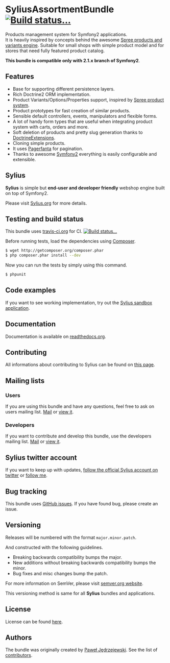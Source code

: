 SyliusAssortmentBundle [![Build status...](https://secure.travis-ci.org/Sylius/SyliusAssortmentBundle.png)](http://travis-ci.org/Sylius/SyliusAssortmentBundle)
======================

Products management system for Symfony2 applications.  
It is heavily inspired by concepts behind the awesome [Spree products and variants engine](http://guides.spreecommerce.com/products_and_variants.html).
Suitable for small shops with simple product model and for stores that need fully featured product catalog.

**This bundle is compatible only with 2.1.x branch of Symfony2**.

Features
--------

* Base for supporting different persistence layers.
* Rich Doctrine2 ORM implementation.
* Product Variants/Options/Properties support, inspired by [Spree product system](http://guides.spreecommerce.com/products_and_variants.html).
* Product prototypes for fast creation of similar products.
* Sensible default controllers, events, manipulators and flexible forms.
* A lot of handy form types that are useful when integrating product system with carts, orders and more.
* Soft deletion of products and pretty slug generation thanks to [DoctrineExtensions](http://github.com/l3pp4rd/DoctrineExtensions).
* Cloning simple products.
* It uses [Pagerfanta](http://github.com/whiteoctober/Pagerfanta) for pagination.
* Thanks to awesome [Symfony2](http://symfony.com) everything is easily configurable and extensible.

Sylius
------

**Sylius** is simple but **end-user and developer friendly** webshop engine built on top of Symfony2.

Please visit [Sylius.org](http://sylius.org) for more details.

Testing and build status
------------------------

This bundle uses [travis-ci.org](http://travis-ci.org/Sylius/SyliusAssortmentBundle) for CI.
[![Build status...](https://secure.travis-ci.org/Sylius/SyliusAssortmentBundle.png)](http://travis-ci.org/Sylius/SyliusAssortmentBundle)

Before running tests, load the dependencies using [Composer](http://packagist.org).

``` bash
$ wget http://getcomposer.org/composer.phar
$ php composer.phar install --dev
```

Now you can run the tests by simply using this command.

``` bash
$ phpunit
```

Code examples
-------------

If you want to see working implementation, try out the [Sylius sandbox application](http://github.com/Sylius/Sylius-Sandbox).

Documentation
-------------

Documentation is available on [readthedocs.org](http://sylius.readthedocs.org/en/latest/bundles/SyliusAssortmentBundle.html).

Contributing
------------

All informations about contributing to Sylius can be found on [this page](http://sylius.readthedocs.org/en/latest/contributing/index.html).

Mailing lists
-------------

### Users

If you are using this bundle and have any questions, feel free to ask on users mailing list.
[Mail](mailto:sylius@googlegroups.com) or [view it](http://groups.google.com/group/sylius).

### Developers

If you want to contribute and develop this bundle, use the developers mailing list.
[Mail](mailto:sylius-dev@googlegroups.com) or [view it](http://groups.google.com/group/sylius-dev).

Sylius twitter account
----------------------

If you want to keep up with updates, [follow the official Sylius account on twitter](http://twitter.com/_Sylius)
or [follow me](http://twitter.com/pjedrzejewski).

Bug tracking
------------

This bundle uses [GitHub issues](https://github.com/Sylius/SyliusAssortmentBundle/issues).
If you have found bug, please create an issue.

Versioning
----------

Releases will be numbered with the format `major.minor.patch`.

And constructed with the following guidelines.

* Breaking backwards compatibility bumps the major.
* New additions without breaking backwards compatibility bumps the minor.
* Bug fixes and misc changes bump the patch.

For more information on SemVer, please visit [semver.org website](http://semver.org/).

This versioning method is same for all **Sylius** bundles and applications.

License
-------

License can be found [here](https://github.com/Sylius/SyliusAssortmentBundle/blob/master/Resources/meta/LICENSE).

Authors
-------

The bundle was originally created by [Paweł Jędrzejewski](http://pjedrzejewski.com).
See the list of [contributors](https://github.com/Sylius/SyliusAssortmentBundle/contributors).
